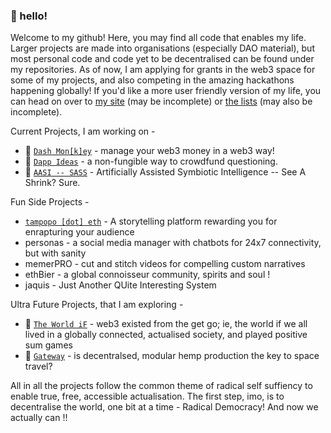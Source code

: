 ### 👋 hello!

Welcome to my github! Here, you may find all code that enables my life. Larger projects are made into organisations (especially DAO material), but most personal code and code yet to be decentralised can be found under my repositories. As of now, I am applying for grants in the web3 space for some of my projects, and also competing in the amazing hackathons happening globally! If you'd like a more user friendly version of my life, you can head on over to [my site](https://thisispalash.com/) (may be incomplete) or [the lists](https://github.com/thisispalash/lists) (may also be incomplete).

Current Projects, I am working on -
- 🐒  [`Dash Mon[k]ey`](https://dashmonkey.art/) - manage your web3 money in a web3 way!
- 💭  [`Dapp Ideas`](https://dappideas.art/) - a non-fungible way to crowdfund questioning.
- 👻  [`AASI -- SASS`](https://web3guru.art/) - Artificially Assisted Symbiotic Intelligence -- See A Shrink? Sure.

Fun Side Projects -
- [`tampopo [dot] eth`](https://thisispalash.com/tampopo/) - A storytelling platform rewarding you for enrapturing your audience
- personas - a social media manager with chatbots for 24x7 connectivity, but with sanity
- memerPRO - cut and stitch videos for compelling custom narratives
- ethBier - a global connoisseur community, spirits and soul !
- jaquis - Just Another QUite Interesting System

Ultra Future Projects, that I am exploring -
- 🤔 [`The World iF`](https://web3world.art/) - web3 existed from the get go; ie, the world if we all lived in a globally connected, actualised society, and played positive sum games
- 🍁 [`Gateway`](https://web3gateway.art/) - is decentralsed, modular hemp production the key to space travel?

All in all the projects follow the common theme of radical self suffiency to enable true, free, accessible actualisation. The first step, imo, is to decentralise the world, one bit at a time - Radical Democracy! And now we actually can !!
